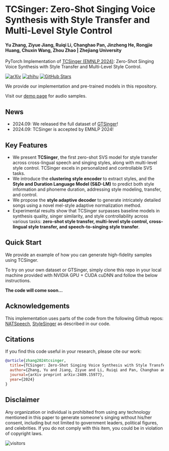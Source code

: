 # TCSinger: Zero-Shot Singing Voice Synthesis with Style Transfer and Multi-Level Style Control

#### Yu Zhang, Ziyue Jiang, Ruiqi Li, Changhao Pan, Jinzheng He, Rongjie Huang, Chuxin Wang, Zhou Zhao | Zhejiang University

PyTorch Implementation of [TCSinger (EMNLP 2024)](https://arxiv.org/abs/2409.15977): Zero-Shot Singing Voice Synthesis with Style Transfer and Multi-Level Style Control.

[![arXiv](https://img.shields.io/badge/arXiv-Paper-<COLOR>.svg)](https://arxiv.org/abs/2409.15977)
[![zhihu](https://img.shields.io/badge/-知乎-000000?logo=zhihu&logoColor=0084FF)](https://zhuanlan.zhihu.com/p/777601485)
[![GitHub Stars](https://img.shields.io/github/stars/AaronZ345/TCSinger?style=social)](https://github.com/AaronZ345/TCSinger)

We provide our implementation and pre-trained models in this repository.

Visit our [demo page](https://tcsinger.github.io/) for audio samples.

## News
- 2024.09: We released the full dataset of [GTSinger](https://github.com/GTSinger)!
- 2024.09: TCSinger is accepted by EMNLP 2024!

## Key Features
- We present **TCSinger**, the first zero-shot SVS model for style transfer across cross-lingual speech and singing styles, along with multi-level style control. TCSinger excels in personalized and controllable SVS tasks.
- We introduce the **clustering style encoder** to extract styles, and the **Style and Duration Language Model (S&D-LM)** to predict both style information and phoneme duration, addressing style modeling, transfer, and control.
- We propose the **style adaptive decoder** to generate intricately detailed songs using a novel mel-style adaptive normalization method.
- Experimental results show that TCSinger surpasses baseline models in synthesis quality, singer similarity, and style controllability across various tasks: **zero-shot style transfer, multi-level style control, cross-lingual style transfer, and speech-to-singing style transfer**.

## Quick Start
We provide an example of how you can generate high-fidelity samples using TCSinger.

To try on your own dataset or GTSinger, simply clone this repo in your local machine provided with NVIDIA GPU + CUDA cuDNN and follow the below instructions.

**The code will come soon...**

## Acknowledgements

This implementation uses parts of the code from the following Github repos:
[NATSpeech](https://github.com/NATSpeech/NATSpeech),
[StyleSinger](https://github.com/AaronZ345/StyleSinger)
as described in our code.

## Citations ##

If you find this code useful in your research, please cite our work:
```bib
@article{zhang2024tcsinger,
  title={TCSinger: Zero-Shot Singing Voice Synthesis with Style Transfer and Multi-Level Style Control},
  author={Zhang, Yu and Jiang, Ziyue and Li, Ruiqi and Pan, Changhao and He, Jinzheng and Huang, Rongjie and Wang, Chuxin and Zhao, Zhou},
  journal={arXiv preprint arXiv:2409.15977},
  year={2024}
}
```

## Disclaimer ##

Any organization or individual is prohibited from using any technology mentioned in this paper to generate someone's singing without his/her consent, including but not limited to government leaders, political figures, and celebrities. If you do not comply with this item, you could be in violation of copyright laws.

 ![visitors](https://visitor-badge.laobi.icu/badge?page_id=AaronZ345/TCSinger)
